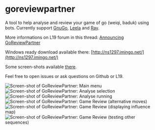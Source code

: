 # goreviewpartner
A tool to help analyse and review your game of go (weiqi, baduk) using bots. Currently support [GnuGo](https://www.gnu.org/software/gnugo/), [Leela](https://www.sjeng.org/leela.html) and [Ray](https://github.com/zakki/Ray).

More informations on L19 forum in this thread: [Announcing GoReviewPartner](https://lifein19x19.com/forum/viewtopic.php?f=9&t=14050)

Windows ready download available there: [http://ns1297.imingo.net/](http://ns1297.imingo.net/)

Some screen-shots available [there](http://ns1297.imingo.net/screen-shots/).

Feel free to open issues or ask questions on Github or L19.

![Screen-shot of GoReviewPartner: Main menu](http://ns1297.imingo.net/screen-shots/screen-shot000.png "Screen-shot of GoReviewPartner: Main menu")
![Screen-shot of GoReviewPartner: Analyse selection](http://ns1297.imingo.net/screen-shots/screen-shot001.png "Screen-shot of GoReviewPartner: Analyse selection")
![Screen-shot of GoReviewPartner: Analyse running](http://ns1297.imingo.net/screen-shots/screen-shot002.png "Screen-shot of GoReviewPartner: Analyse running")
![Screen-shot of GoReviewPartner: Game Review (alternative moves)](http://ns1297.imingo.net/screen-shots/screen-shot003.png "Screen-shot of GoReviewPartner: Game Review (alternative moves)")
![Screen-shot of GoReviewPartner: Game Review (displaying influence map)](http://ns1297.imingo.net/screen-shots/screen-shot004.png "Screen-shot of GoReviewPartner: Game Review (displaying influence map)")
![Screen-shot of GoReviewPartner: Game Review (testing other sequences)](http://ns1297.imingo.net/screen-shots/screen-shot005.png "Screen-shot of GoReviewPartner: Game Review (testing other sequences)")
